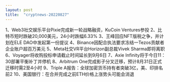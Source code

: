 ```yaml
---
layout: post
title:  "cryptnews-20220827"
---
```

1、Web3社交娱乐平台Pixie完成新一轮战略融资，KuCoin Ventures参投
2、比特币短时跌破20,000美元，24小时跌幅6.33%
3、王峰回应NFT版税之争，并计划在ELE DAO中发起第一份提议
4、Binance因配合执法要求冻结一Tezos贡献者企业账户超百万美元
5、Meta社交VR平台Horizon副总裁Vivek Sharma即将离职
6、Voyager将收购投标申请截止时间延长到9月6日
7、Axie Infinity将于今日11：30部署平衡补丁并停机
8、Arbitrum One完成影子分叉迁移，预计8月31日正式迁移时需2至4小时
9、Triple A报告：全球加密货币持有者突破3亿，美、印排名前2
10、美国银行：在合并完成之前ETH价格上涨势头可能会消退
